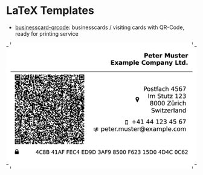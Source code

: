 LaTeX Templates
===============

- [businesscard-qrcode]: businesscards / visiting cards with QR-Code, ready for printing service

![businesscard-qrcode](businesscard-qrcode/screenshots/peter-muster-example-company-zuerich.jpg)

[businesscard-qrcode]: businesscard-qrcode/README.md "Template for Visiting Cards with QR-Code"
